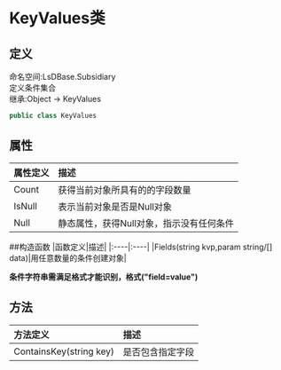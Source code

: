 # KeyValues类
## 定义
命名空间:LsDBase.Subsidiary    
定义条件集合   
继承:Object -> KeyValues   
```C#
public class KeyValues
```
## 属性
|属性定义|描述|
|:----|:----|
|Count|获得当前对象所具有的的字段数量|
|IsNull|表示当前对象是否是Null对象|
|Null|静态属性，获得Null对象，指示没有任何条件|

##构造函数
|函数定义|描述|
|:----|:----|
|Fields(string kvp,param string/[] data)|用任意数量的条件创建对象|

**条件字符串需满足格式才能识别，格式("field=value")**
## 方法
|方法定义|描述|
|:----|:----|
|ContainsKey(string key)|是否包含指定字段|